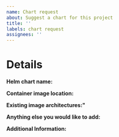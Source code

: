 ```yaml
---
name: Chart request
about: Suggest a chart for this project
title: ''
labels: chart request
assignees: ''
---
```


# Details

**Helm chart name:**

<!-- Note: This should be the helm chart name you are requesting. e.g. jackett -->

**Container image location:**

<!-- Note: Is there a container image that already exist? This can be docker.io, ghcr.io, or quay.io. -->

**Existing image architectures:"**

<!-- Note: Does the container image already support arm64, armv7, and amd64 architectures? -->

**Anything else you would like to add:**

<!-- Note: Miscellaneous information that will assist in solving the issue. -->

**Additional Information:**

<!-- Note: Anything to give further context to the requested new feature. -->
